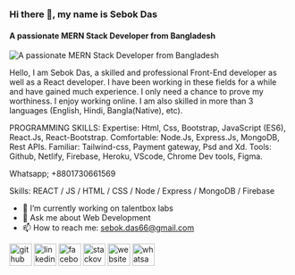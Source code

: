 ### Hi there 👋, my name is Sebok Das
#### A passionate MERN Stack Developer from Bangladesh
![A passionate MERN Stack Developer from Bangladesh](https://i.ibb.co/c6bTq8p/linkedinbanner.png)

Hello,
I am Sebok Das, a skilled and professional Front-End developer as well as a React developer. I have been working in these fields for a while and have gained much experience. I only need a chance to prove my worthiness. I enjoy working online. I am also skilled in more than 3 languages (English, Hindi, Bangla(Native), etc).

PROGRAMMING SKILLS:
Expertise: Html, Css, Bootstrap, JavaScript (ES6), React.Js, React-Bootstrap.
Comfortable: Node.Js, Express.Js, MongoDB, Rest APIs.
Familiar: Tailwind-css, Payment gateway, Psd and Xd.
Tools: Github, Netlify, Firebase, Heroku, VScode, Chrome Dev tools, Figma.

Whatsapp; +8801730661569

Skills:  REACT / JS / HTML / CSS / Node / Express / MongoDB / Firebase

- 🔭 I’m currently working on talentbox labs 
- 💬 Ask me about Web Development 
- 📫 How to reach me: sebok.das66@gmail.com 


[<img src='https://cdn.jsdelivr.net/npm/simple-icons@3.0.1/icons/github.svg' alt='github' height='40'>](https://github.com/sebokdas1)  [<img src='https://cdn.jsdelivr.net/npm/simple-icons@3.0.1/icons/linkedin.svg' alt='linkedin' height='40'>](https://www.linkedin.com/in/sebokdasbd/)  [<img src='https://cdn.jsdelivr.net/npm/simple-icons@3.0.1/icons/facebook.svg' alt='facebook' height='40'>](https://www.facebook.com/sebokdasbd)  [<img src='https://cdn.jsdelivr.net/npm/simple-icons@3.0.1/icons/stackoverflow.svg' alt='stackoverflow' height='40'>](https://stackoverflow.com/users/18894459)  [<img src='https://cdn.jsdelivr.net/npm/simple-icons@3.0.1/icons/icloud.svg' alt='website' height='40'>](https://sebokdas-33115.web.app/)  [<img src='https://cdn.jsdelivr.net/npm/simple-icons@3.0.1/icons/whatsapp.svg' alt='whatsapp' height='40'>](+8801730661569)  
